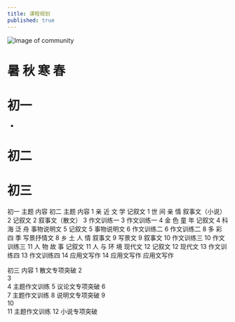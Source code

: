```yaml
---
title: 课程规划
published: true
---
```




![Image of community](http://www.juev.org/content/images/2014/Sep/sun.jpg)

#  暑                  秋                    寒                     春

# 初一
* 

# 初二


# 初三



初一	主题	内容	初二	主题	内容
1	亲
近
文
学	记叙文	1	世
间
亲
情	叙事文（小说）
2		记叙文	2		叙事文（散文）
3		作文训练一	3		作文训练一
4	金
色
童
年	记叙文	4	科
海
泛
舟	事物说明文
5		记叙文	5		事物说明文
6		作文训练二	6		作文训练二
8	多
彩
四
季	写景抒情文	8	乡
土
人
情	叙事文
9		写景文	9		叙事文
10
		作文训练三	10
		作文训练三
11	人
物
故
事
	记叙文	11	人
与
环
境	现代文
12		记叙文	12		现代文
13		作文训练四	13		作文训练四
14		应用文写作	14	应用文写作	应用文写作

 

初三	内容
1	散文专项突破
2	
3	
4	主题作文训练
5	议论文专项突破
6	
7	主题作文训练
8	说明文专项突破
9	
10	
11	主题作文训练
12	小说专项突破

